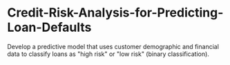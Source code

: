 # Credit-Risk-Analysis-for-Predicting-Loan-Defaults
Develop a predictive model that uses customer demographic and financial data to classify loans as "high risk" or "low risk" (binary classification).
